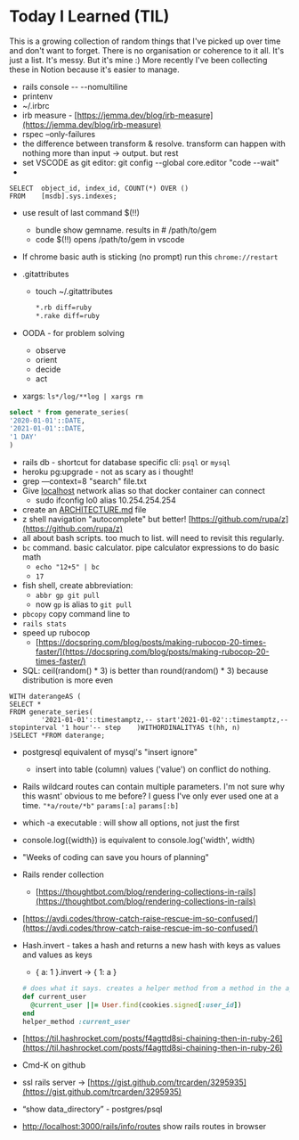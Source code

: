 # Today I Learned (TIL)
This is a growing collection of random things that I've picked up over time and don't want to forget.
There is no organisation or coherence to it all. It's just a list. It's messy. But it's mine :)
More recently I've been collecting these in Notion because it's easier to manage.

- rails console -- --nomultiline
- printenv
- ~/.irbrc
- irb measure - [https://jemma.dev/blog/irb-measure](https://jemma.dev/blog/irb-measure)
- rspec –only-failures
- the difference between transform & resolve. 
transform can happen with nothing more than input -> output. but rest
- set VSCODE as git editor:
git config --global core.editor "code --wait"
- 

```
SELECT  object_id, index_id, COUNT(*) OVER ()
FROM    [msdb].sys.indexes;
```

- use result of last command $(!!)
    - bundle show gemname. results in # /path/to/gem
    - code $(!!) opens /path/to/gem in vscode
- If chrome basic auth is sticking (no prompt) run this `chrome://restart`
- .gitattributes
    - touch ~/.gitattributes
        
        ```bash
        *.rb diff=ruby
        *.rake diff=ruby
        ```
        
- OODA - for problem solving
    - observe
    - orient
    - decide
    - act
- xargs: `ls*/log/**log | xargs rm`

```sql
select * from generate_series(
'2020-01-01'::DATE,
'2021-01-01'::DATE,
'1 DAY'
)
```

- rails db - shortcut for database specific cli: `psql` or `mysql`
- heroku pg:upgrade - not as scary as i thought!
- grep —context=8 "search" file.txt
- Give [localhost](http://localhost) network alias so that docker container can connect
    - sudo ifconfig lo0 alias 10.254.254.254
- create an [ARCHITECTURE.md](https://matklad.github.io//2021/02/06/ARCHITECTURE.md.html) file
- z shell navigation "autocomplete" but better! [https://github.com/rupa/z](https://github.com/rupa/z)
- all about bash scripts. too much to list. will need to revisit this regularly.
- `bc` command. basic calculator. pipe calculator expressions to do basic math
    - `echo "12+5" | bc`
    - `17`
- fish shell, create abbreviation:
    - `abbr gp git pull`
    - now `gp` is alias to `git pull`
- `pbcopy` copy command line to
- `rails stats`
- speed up rubocop
    - [https://docspring.com/blog/posts/making-rubocop-20-times-faster/](https://docspring.com/blog/posts/making-rubocop-20-times-faster/)
- SQL: ceil(random() * 3) is better than round(random() * 3) because distribution is more even

```
WITH daterangeAS (
SELECT *
FROM generate_series(
        '2021-01-01'::timestamptz,-- start'2021-01-02'::timestamptz,-- stopinterval '1 hour'-- step    )WITHORDINALITYAS t(hh, n)
)SELECT *FROM daterange;
```

- postgresql equivalent of mysql's "insert ignore"
    - insert into table (column) values ('value') on conflict do nothing.
- Rails wildcard routes can contain multiple parameters. I'm not sure why this wasnt' obvious to me before? I guess I've only ever used one at a time.
`"*a/route/*b"`
`params[:a]`
`params[:b]`
- which -a executable : will show all options, not just the first
- console.log({width}) is equivalent to console.log('width', width)
- "Weeks of coding can save you hours of planning"
- Rails render collection
    - [https://thoughtbot.com/blog/rendering-collections-in-rails](https://thoughtbot.com/blog/rendering-collections-in-rails)
- [https://avdi.codes/throw-catch-raise-rescue-im-so-confused/](https://avdi.codes/throw-catch-raise-rescue-im-so-confused/)
- Hash.invert - takes a hash and returns a new hash with keys as values and values as keys
    - { a: 1 }.invert → { 1: a }
    
    ```ruby
    # does what it says. creates a helper method from a method in the application_controller
    def current_user
      @current_user ||= User.find(cookies.signed[:user_id])
    end
    helper_method :current_user
    ```
    
- [https://til.hashrocket.com/posts/f4agttd8si-chaining-then-in-ruby-26](https://til.hashrocket.com/posts/f4agttd8si-chaining-then-in-ruby-26)
- Cmd-K on github
- ssl rails server → [https://gist.github.com/trcarden/3295935](https://gist.github.com/trcarden/3295935)
- “show data_directory” - postgres/psql
- [http://localhost:3000/rails/info/routes](http://localhost:3000/rails/info/routes) show rails routes in browser
